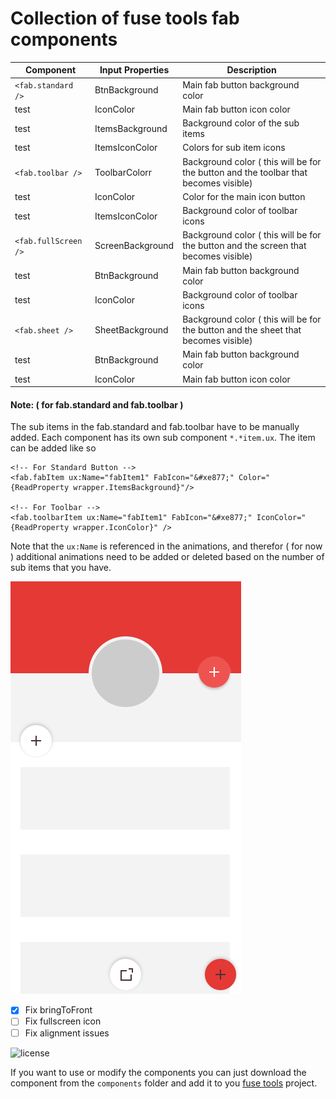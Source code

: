 #  Collection of fuse tools fab components

Component | Input Properties | Description 
--------- | ---------------- | ----------- 
`<fab.standard />` | BtnBackground | Main fab button background color
   test                | IconColor  | Main fab button icon color 
       test            | ItemsBackground | Background color of the sub items 
       test            | ItemsIconColor | Colors for sub item icons 
`<fab.toolbar />`  | ToolbarColorr | Background color ( this will be for the button and the toolbar that becomes visible) 
         test          | IconColor | Color for the main icon button 
         test          | ItemsIconColor | Background color of toolbar icons 
`<fab.fullScreen />` | ScreenBackground | Background color ( this will be for the button and the screen that becomes visible) 
       test            | BtnBackground | Main fab button background color 
         test          | IconColor | Background color of toolbar icons 
`<fab.sheet />`    | SheetBackground | Background color ( this will be for the button and the sheet that becomes visible) 
        test           | BtnBackground | Main fab button background color 
        test           | IconColor  | Main fab button icon color 

#### Note: ( for fab.standard and fab.toolbar )
The sub items in the fab.standard and fab.toolbar have to be manually added. Each component has its own sub component  `*.*item.ux`. The item can be added like so

```
<!-- For Standard Button -->
<fab.fabItem ux:Name="fabItem1" FabIcon="&#xe877;" Color="{ReadProperty wrapper.ItemsBackground}"/>

<!-- For Toolbar -->
<fab.toolbarItem ux:Name="fabItem1" FabIcon="&#xe877;" IconColor="{ReadProperty wrapper.IconColor}" />
```

Note that the `ux:Name` is referenced in the animations, and therefor ( for now ) additional animations need to be added or deleted based on the number of sub items that you have.

![Screenshot](preview.gif)

- [x] Fix bringToFront
- [ ] Fix fullscreen icon
- [ ] Fix alignment issues

![license](https://img.shields.io/github/license/mashape/apistatus.svg)

If you want to use or modify the components you can just download the component from the `components` folder and add it to you [fuse tools](https://www.fusetools.com/) project.
